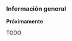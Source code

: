 <!-- 
.. title: LabView
.. slug: labview
.. date: 2017-07-05 17:11:24 UTC-05:00
.. tags: 
.. category: 
.. link: 
.. description: 
.. type: text
-->

### Información general

**Próximamente**

TODO
